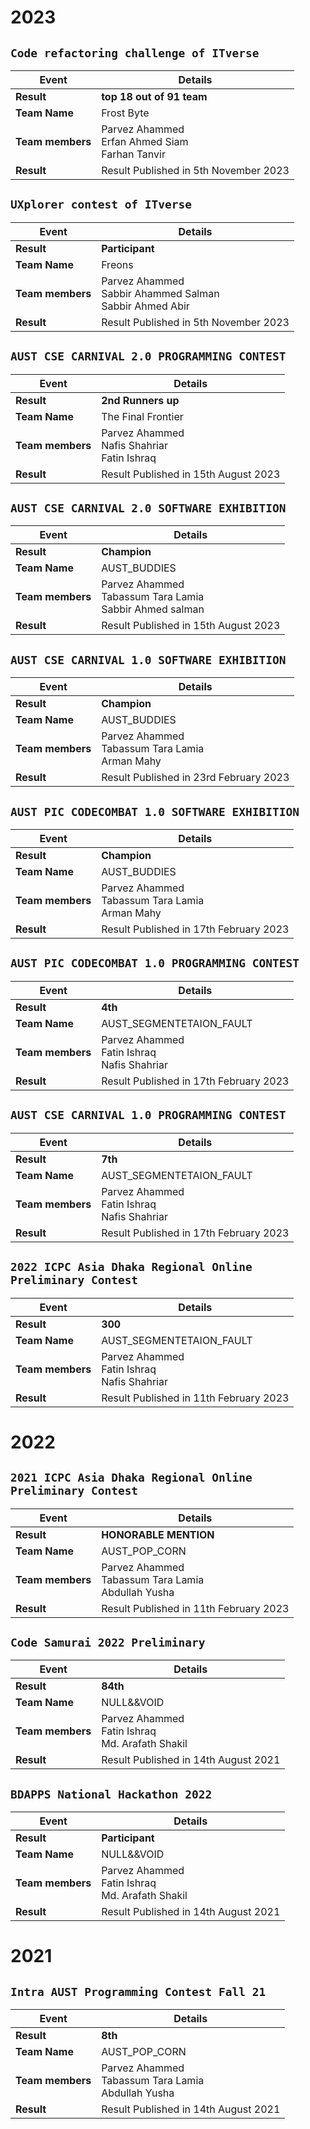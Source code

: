 # 2023


## `Code refactoring challenge of ITverse`
| **Event**             |  **Details**                                                  |              
| -------------         |---------------                                                | 
| **Result**            | **top 18 out of 91 team**                                                |
| **Team Name**         | Frost Byte                                         |
| **Team members**      | Parvez Ahammed <br> Erfan Ahmed Siam <br> Farhan Tanvir         |
| **Result**            | Result Published in 5th November 2023                          |

## `UXplorer contest of ITverse`
| **Event**             |  **Details**                                                  |              
| -------------         |---------------                                                | 
| **Result**            | **Participant**                                                  |
| **Team Name**         | Freons                                          |
| **Team members**      | Parvez Ahammed <br> Sabbir Ahammed Salman <br> Sabbir Ahmed Abir         |
| **Result**            | Result Published in 5th November 2023                          |

## `AUST CSE CARNIVAL 2.0 PROGRAMMING CONTEST`
| **Event**             |  **Details**                                                  |              
| -------------         |---------------                                                | 
| **Result**            | **2nd Runners up**                                                  |
| **Team Name**         | The Final Frontier                                            |
| **Team members**      | Parvez Ahammed <br> Nafis Shahriar <br> Fatin Ishraq          |
| **Result**            | Result Published in 15th August 2023                          |

## `AUST CSE CARNIVAL 2.0 SOFTWARE EXHIBITION`
| **Event**             |  **Details**                                                  |              
| -------------         |---------------                                                    | 
| **Result**            | **Champion**                                                      |
| **Team Name**         | AUST_BUDDIES                                                      |
| **Team members**      | Parvez Ahammed <br> Tabassum Tara Lamia <br> Sabbir Ahmed salman  |
| **Result**            | Result Published in 15th August 2023                              |

## `AUST CSE CARNIVAL 1.0 SOFTWARE EXHIBITION`
| **Event**             |  **Details**                                                  |              
| -------------         |---------------                                                | 
| **Result**            | **Champion**                                                  |
| **Team Name**         | AUST_BUDDIES                                                  |
| **Team members**      | Parvez Ahammed <br> Tabassum Tara Lamia <br> Arman Mahy       |
| **Result**            | Result Published in 23rd February 2023                        |


## `AUST PIC CODECOMBAT 1.0 SOFTWARE EXHIBITION`
| **Event**             |  **Details**                                                  |            
| -------------         |---------------                                                | 
| **Result**            | **Champion**                                                  |
| **Team Name**         | AUST_BUDDIES                                                  |
| **Team members**      | Parvez Ahammed <br> Tabassum Tara Lamia <br> Arman Mahy       |
| **Result**            | Result Published in 17th February 2023                        |


## `AUST PIC CODECOMBAT 1.0 PROGRAMMING CONTEST`
| **Event**             |  **Details**                                                  |              
| -------------         |---------------                                                | 
| **Result**            | **4th**                                                       |
| **Team Name**         | AUST_SEGMENTETAION_FAULT                                      |
| **Team members**      | Parvez Ahammed <br> Fatin Ishraq <br> Nafis Shahriar          |
| **Result**            | Result Published in 17th February 2023                        |


## `AUST CSE CARNIVAL 1.0 PROGRAMMING CONTEST`
| **Event**             |  **Details**                                                  |              
| -------------         |---------------                                                | 
| **Result**            | **7th**                                                       |
| **Team Name**         | AUST_SEGMENTETAION_FAULT                                      |
| **Team members**      | Parvez Ahammed <br> Fatin Ishraq <br> Nafis Shahriar          |
| **Result**            | Result Published in 17th February 2023                        |


## `2022 ICPC Asia Dhaka Regional Online Preliminary Contest`
| **Event**             |  **Details**                                                  |              
| -------------         |---------------                                                | 
| **Result**            | **300**                                                       |
| **Team Name**         | AUST_SEGMENTETAION_FAULT                                      |
| **Team members**      | Parvez Ahammed <br> Fatin Ishraq <br> Nafis Shahriar          |
| **Result**            | Result Published in 11th February 2023                        |

# 2022

## `2021 ICPC Asia Dhaka Regional Online Preliminary Contest`

| **Event**             |  **Details**                                                  |              
| -------------         |---------------                                                | 
| **Result**            | **HONORABLE MENTION**                                         |
| **Team Name**         | AUST_POP_CORN                                                 |
| **Team members**      | Parvez Ahammed <br> Tabassum Tara Lamia<br> Abdullah Yusha    |
| **Result**            | Result Published in 11th February 2023                        |


## `Code Samurai 2022 Preliminary`
| **Event**             |  **Details**                                                  |              
| -------------         |---------------                                                | 
| **Result**            | **84th**                                                      |
| **Team Name**         | NULL&&VOID                                                    |
| **Team members**      | Parvez Ahammed <br> Fatin Ishraq<br> Md. Arafath Shakil       |
| **Result**            | Result Published in 14th August 2021                          |

## `BDAPPS National Hackathon 2022`
| **Event**             |  **Details**                                                  |              
| -------------         |---------------                                                | 
| **Result**            | **Participant**                                               |
| **Team Name**         | NULL&&VOID                                                    |
| **Team members**      | Parvez Ahammed <br> Fatin Ishraq<br> Md. Arafath Shakil       |
| **Result**            | Result Published in 14th August 2021                          |


# 2021

## `Intra AUST Programming Contest Fall 21`
| **Event**             |  **Details**                                                  |               
| -------------         |---------------                                                | 
| **Result**            | **8th**                                                       |
| **Team Name**         | AUST_POP_CORN                                                 |
| **Team members**      | Parvez Ahammed <br> Tabassum Tara Lamia<br> Abdullah Yusha    |
| **Result**            | Result Published in 14th August 2021                          |
